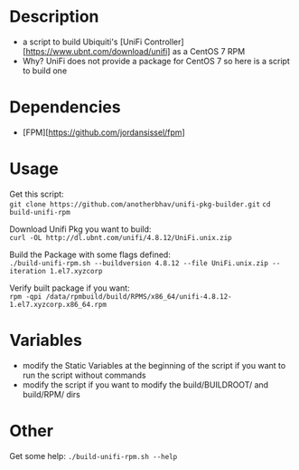 # Description
- a script to build Ubiquiti's [UniFi Controller][https://www.ubnt.com/download/unifi] as a CentOS 7 RPM
- Why? UniFi does not provide a package for CentOS 7 so here is a script to build one

# Dependencies
- [FPM][https://github.com/jordansissel/fpm]

# Usage
Get this script:  
`git clone https://github.com/anotherbhav/unifi-pkg-builder.git`
`cd build-unifi-rpm`

Download Unifi Pkg you want to build:  
`curl -OL http://dl.ubnt.com/unifi/4.8.12/UniFi.unix.zip`

Build the Package with some flags defined:  
`./build-unifi-rpm.sh --buildversion 4.8.12 --file UniFi.unix.zip --iteration 1.el7.xyzcorp`

Verify built package if you want:  
`rpm -qpi /data/rpmbuild/build/RPMS/x86_64/unifi-4.8.12-1.el7.xyzcorp.x86_64.rpm`

# Variables
- modify the Static Variables at the beginning of the script if you want to run the script without commands
- modify the script if you want to modify the build/BUILDROOT/ and build/RPM/ dirs

# Other
Get some help: `./build-unifi-rpm.sh --help`
